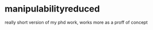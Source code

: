 manipulabilityreduced
=====================

really short version of my phd work, works more as a proff of concept
